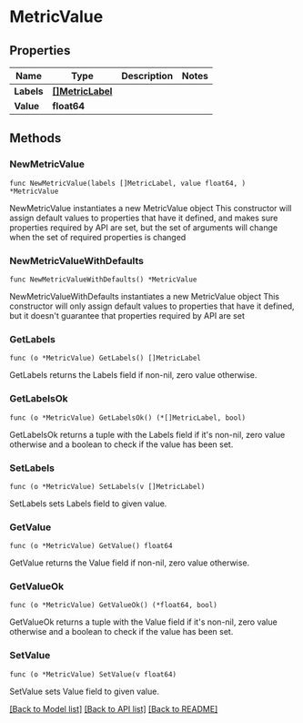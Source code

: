 # MetricValue

## Properties

Name | Type | Description | Notes
------------ | ------------- | ------------- | -------------
**Labels** | [**[]MetricLabel**](MetricLabel.md) |  | 
**Value** | **float64** |  | 

## Methods

### NewMetricValue

`func NewMetricValue(labels []MetricLabel, value float64, ) *MetricValue`

NewMetricValue instantiates a new MetricValue object
This constructor will assign default values to properties that have it defined,
and makes sure properties required by API are set, but the set of arguments
will change when the set of required properties is changed

### NewMetricValueWithDefaults

`func NewMetricValueWithDefaults() *MetricValue`

NewMetricValueWithDefaults instantiates a new MetricValue object
This constructor will only assign default values to properties that have it defined,
but it doesn't guarantee that properties required by API are set

### GetLabels

`func (o *MetricValue) GetLabels() []MetricLabel`

GetLabels returns the Labels field if non-nil, zero value otherwise.

### GetLabelsOk

`func (o *MetricValue) GetLabelsOk() (*[]MetricLabel, bool)`

GetLabelsOk returns a tuple with the Labels field if it's non-nil, zero value otherwise
and a boolean to check if the value has been set.

### SetLabels

`func (o *MetricValue) SetLabels(v []MetricLabel)`

SetLabels sets Labels field to given value.


### GetValue

`func (o *MetricValue) GetValue() float64`

GetValue returns the Value field if non-nil, zero value otherwise.

### GetValueOk

`func (o *MetricValue) GetValueOk() (*float64, bool)`

GetValueOk returns a tuple with the Value field if it's non-nil, zero value otherwise
and a boolean to check if the value has been set.

### SetValue

`func (o *MetricValue) SetValue(v float64)`

SetValue sets Value field to given value.



[[Back to Model list]](../README.md#documentation-for-models) [[Back to API list]](../README.md#documentation-for-api-endpoints) [[Back to README]](../README.md)


